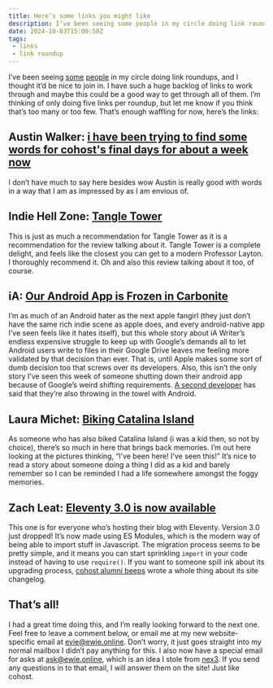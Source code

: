```yaml
---
title: Here’s some links you might like
description: I’ve been seeing some people in my circle doing link roundups, and I thought it’d be nice to join in.
date: 2024-10-03T15:00:50Z
tags:
 - links
 - link roundup
---
```


I’ve been seeing [some](https://blog.dante.cool/link-roundup-6-a-collection-of-cohost-memoriams/) [people](https://jkap.io/link-roundup-for-923/) in my circle doing link roundups, and I thought it’d be nice to join in. I have such a huge backlog of links to work through and maybe this could be a good way to get through all of them. I’m thinking of only doing five links per roundup, but let me know if you think that’s too many or too few. That’s enough waffling for now, here’s the links:

## Austin Walker: [i have been trying to find some words for cohost's final days for about a week now](https://cohost.org/austin/post/7900075-i-have-been-trying-t)

I don’t have much to say here besides wow Austin is really good with words in a way that I am as impressed by as I am envious of.

## Indie Hell Zone: [Tangle Tower](https://indiehellzone.com/2024/10/02/tangle-tower/)

This is just as much a recommendation for Tangle Tower as it is a recommendation for the review talking about it. Tangle Tower is a complete delight, and feels like the closest you can get to a modern Professor Layton. I thoroughly recommend it. Oh and also this review talking about it too, of course.

## iA: [Our Android App is Frozen in Carbonite](https://ia.net/topics/our-android-app-is-frozen-in-carbonite)

I’m as much of an Android hater as the next apple fangirl (they just don’t have the same rich indie scene as apple does, and every android-native app I’ve seen feels like it hates itself), but this whole story about iA Writer’s endless expensive struggle to keep up with Google’s demands all to let Android users write to files in their Google Drive leaves me feeling more validated by that decision than ever. That is, until Apple makes some sort of dumb decision too that screws over its developers. Also, this isn’t the only story I’ve seen this week of someone shutting down their android app because of Google’s weird shifting requirements. [A second developer](https://frozenfractal.com/blog/2024/9/6/why-my-apps-will-soon-be-gone-from-google-play/) has said that they’re also throwing in the towel with Android.

## Laura Michet: [Biking Catalina Island](https://blog.lauramichet.com/biking-catalina-island/)

As someone who has also biked Catalina Island (i was a kid then, so not by choice), there’s so much in here that brings back memories. I’m out here looking at the pictures thinking, “I’ve been here! I’ve seen this!” It’s nice to read a story about someone doing a thing I did as a kid and barely remember so I can be reminded I had a life somewhere amongst the foggy memories.

## Zach Leat: [Eleventy 3.0 is now available](https://www.zachleat.com/web/eleventy-v3/)

This one is for everyone who’s hosting their blog with Eleventy. Version 3.0 just dropped! It’s now made using ES Modules, which is the modern way of being able to import stuff in Javascript. The migration process seems to be pretty simple, and it means you can start sprinkling `import` in your code instead of having to use `require()`. If you want to someone spill ink about its upgrading process, [cohost alumni beeps](https://beeps.website/blog/2024-10-02-the-changelog-eleventy-3-forced-colours-new-art/) wrote a whole thing about its site changelog.

## That’s all!

I had a great time doing this, and I’m really looking forward to the next one. Feel free to leave a comment below, or email me at my new website-specific email at [evie@ewie.online](mailto:evie@ewie.online). Don’t worry, it just goes straight into my normal mailbox I didn’t pay anything for this. I also now have a special email for asks at [ask@ewie.online](mailto:ask@ewie.online), which is an idea I stole from [nex3](https://nex-3.com). If you send any questions in to that email, I will answer them on the site! Just like cohost.
